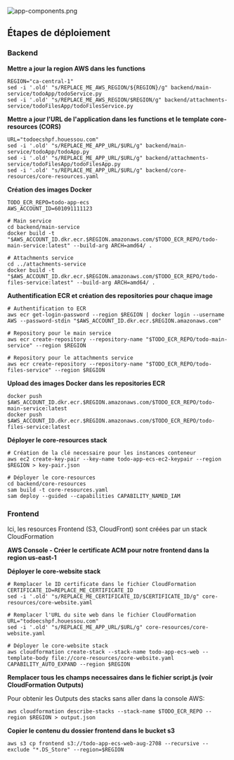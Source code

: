![app-components.png](https://cdn.hashnode.com/res/hashnode/image/upload/v1631737544541/-loHqk0vX.png)

## Étapes de déploiement

### Backend

**Mettre a jour la region AWS dans les functions**

```
REGION="ca-central-1"
sed -i '.old' "s/REPLACE_ME_AWS_REGION/${REGION}/g" backend/main-service/todoApp/todoService.py
sed -i '.old' "s/REPLACE_ME_AWS_REGION/$REGION/g" backend/attachments-service/todoFilesApp/todoFilesService.py

```

**Mettre a jour l'URL de l'application dans les functions et le template core-resources (CORS)**

```
URL="todoecshpf.houessou.com"
sed -i '.old' "s/REPLACE_ME_APP_URL/$URL/g" backend/main-service/todoApp/todoApp.py
sed -i '.old' "s/REPLACE_ME_APP_URL/$URL/g" backend/attachments-service/todoFilesApp/todoFilesApp.py
sed -i '.old' "s/REPLACE_ME_APP_URL/$URL/g" backend/core-resources/core-resources.yaml

```

**Création des images Docker**

```
TODO_ECR_REPO=todo-app-ecs
AWS_ACCOUNT_ID=601091111123

# Main service
cd backend/main-service
docker build -t "$AWS_ACCOUNT_ID.dkr.ecr.$REGION.amazonaws.com/$TODO_ECR_REPO/todo-main-service:latest" --build-arg ARCH=amd64/ .

# Attachments service
cd ../attachments-service
docker build -t "$AWS_ACCOUNT_ID.dkr.ecr.$REGION.amazonaws.com/$TODO_ECR_REPO/todo-files-service:latest" --build-arg ARCH=amd64/ .

```

**Authentification ECR et création des repositories pour chaque image**

```
# Authentification to ECR
aws ecr get-login-password --region $REGION | docker login --username AWS --password-stdin "$AWS_ACCOUNT_ID.dkr.ecr.$REGION.amazonaws.com"

# Repository pour le main service
aws ecr create-repository --repository-name "$TODO_ECR_REPO/todo-main-service" --region $REGION

# Repository pour le attachments service
aws ecr create-repository --repository-name "$TODO_ECR_REPO/todo-files-service" --region $REGION

```

**Upload des images Docker dans les repositories ECR**

```
docker push $AWS_ACCOUNT_ID.dkr.ecr.$REGION.amazonaws.com/$TODO_ECR_REPO/todo-main-service:latest
docker push $AWS_ACCOUNT_ID.dkr.ecr.$REGION.amazonaws.com/$TODO_ECR_REPO/todo-files-service:latest

```

**Déployer le core-resources stack**

```
# Création de la clé necessaire pour les instances conteneur
aws ec2 create-key-pair --key-name todo-app-ecs-ec2-keypair --region $REGION > key-pair.json

# Déployer le core-resources
cd backend/core-resources
sam build -t core-resources.yaml 
sam deploy --guided --capabilities CAPABILITY_NAMED_IAM

```

### Frontend

Ici, les resources Frontend (S3, CloudFront) sont créées par un stack CloudFormation

**AWS Console - Créer le certificate ACM pour notre frontend dans la region us-east-1**

**Déployer le core-website stack**

```
# Remplacer le ID certificate dans le fichier CloudFormation
CERTIFICATE_ID=REPLACE_ME_CERTIFICATE_ID
sed -i '.old' "s/REPLACE_ME_CERTIFICATE_ID/$CERTIFICATE_ID/g" core-resources/core-website.yaml

# Remplacer l'URL du site web dans le fichier CloudFormation
URL="todoecshpf.houessou.com"
sed -i '.old' "s/REPLACE_ME_APP_URL/$URL/g" core-resources/core-website.yaml

# Déployer le core-website stack
aws cloudformation create-stack --stack-name todo-app-ecs-web --template-body file://core-resources/core-website.yaml CAPABILITY_AUTO_EXPAND --region $REGION

```

**Remplacer tous les champs necessaires dans le fichier script.js (voir CloudFormation Outputs)**

Pour obtenir les Outputs des stacks sans aller dans la console AWS:

```
aws cloudformation describe-stacks --stack-name $TODO_ECR_REPO --region $REGION > output.json

```

**Copier le contenu du dossier frontend dans le bucket s3**

```
aws s3 cp frontend s3://todo-app-ecs-web-aug-2708 --recursive --exclude "*.DS_Store" --region=$REGION

```
